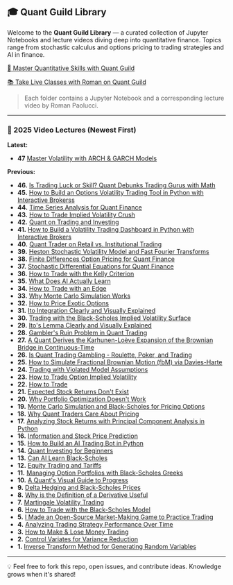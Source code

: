 ## 🎓 Quant Guild Library

Welcome to the **Quant Guild Library** — a curated collection of Jupyter Notebooks and lecture videos diving deep into quantitative finance. Topics range from stochastic calculus and options pricing to trading strategies and AI in finance.

[🚀 Master Quantitative Skills with Quant Guild](https://quantguild.com)

[📚 Take Live Classes with Roman on Quant Guild](https://quantguild.com/live-classes)

> Each folder contains a Jupyter Notebook and a corresponding lecture video by Roman Paolucci.

---

### 📅 2025 Video Lectures (Newest First)

**Latest:**
- **47** [Master Volatility with ARCH & GARCH Models](https://youtu.be/iImtlBRcczA)

**Previous:**
- **46.** [Is Trading Luck or Skill? Quant Debunks Trading Gurus with Math](https://youtu.be/czEyUZabE2U)
- **45.** [How to Build an Options Volatility Trading Tool in Python with Interactive Brokerss](https://youtu.be/ZF4Eci5casc)
- **44.** [Time Series Analysis for Quant Finance](https://youtu.be/JwqjuUnR8OY)
- **43.** [How to Trade Implied Volatility Crush](https://youtu.be/jM7Zd6GU86Q)
- **42.** [Quant on Trading and Investing](https://youtu.be/CKXp_sMwPuY)
- **41.** [How to Build a Volatility Trading Dashboard in Python with Interactive Brokers](https://youtu.be/19-rFVgJVkg)
- **40.** [Quant Trader on Retail vs. Institutional Trading](https://youtu.be/j1XAcdEHzbU)
- **39.** [Heston Stochastic Volatility Model and Fast Fourier Transforms](https://youtu.be/2-oAlnZV6hA)
- **38.** [Finite Differences Option Pricing for Quant Finance](https://youtu.be/uzbveN8n34U)
- **37.** [Stochastic Differential Equations for Quant Finance](https://youtu.be/qDAeSC40ZJE)
- **36.** [How to Trade with the Kelly Criterion](https://youtu.be/7tvW3NvRnPk)
- **35.** [What Does AI Actually Learn](https://youtu.be/tX7b2KT63WQ)
- **34.** [How to Trade with an Edge](https://youtu.be/NlqpDB2BhxE)
- **33.** [Why Monte Carlo Simulation Works](https://youtu.be/-4sf43SLL3A)
- **32.** [How to Price Exotic Options](https://youtu.be/hsot26myYYM)
- **31.** [Ito Integration Clearly and Visually Explained](https://youtu.be/dUvZ8m3QpeI)
- **30.** [Trading with the Black-Scholes Implied Volatility Surface](https://youtu.be/YH0tWpBaKGs)
- **29.** [Ito's Lemma Clearly and Visually Explained](https://youtu.be/TgBzqdN24fo)
- **28.** [Gambler's Ruin Problem in Quant Trading](https://youtu.be/YNvhjSr_nz0)
- **27.** [A Quant Derives the Karhunen-Loève Expansion of the Brownian Bridge in Continuous-Time](https://youtu.be/Nm0XXPhpEx8)  
- **26.** [Is Quant Trading Gambling - Roulette, Poker, and Trading](https://youtu.be/fI3UHYD389g)  
- **25.** [How to Simulate Fractional Brownian Motion (fbM) via Davies-Harte](https://youtu.be/qQYgbIYz9i0)  
- **24.** [Trading with Violated Model Assumptions](https://youtu.be/2ezWtM8J_os)  
- **23.** [How to Trade Option Implied Volatility](https://youtu.be/kqJd3YQAvL4)  
- **22.** [How to Trade](https://youtu.be/7tIeyZIn0T4)  
- **21.** [Expected Stock Returns Don't Exist](https://youtu.be/tHEOQ4Wq5KU)  
- **20.** [Why Portfolio Optimization Doesn't Work](https://youtu.be/32EAVUHVZHg)  
- **19.** [Monte Carlo Simulation and Black-Scholes for Pricing Options](https://youtu.be/VIE7uiRB1vE)  
- **18.** [Why Quant Traders Care About Pricing](https://youtu.be/HrwZy_z2Vr8)  
- **17.** [Analyzing Stock Returns with Principal Component Analysis in Python](https://youtu.be/CyCy1LGtk4Q)  
- **16.** [Information and Stock Price Prediction](https://youtu.be/Ao9InJohtpY)  
- **15.** [How to Build an AI Trading Bot in Python](https://youtu.be/ZkRcdlCcP-Y)  
- **14.** [Quant Investing for Beginners](https://youtu.be/fE90eCbLxrA)  
- **13.** [Can AI Learn Black-Scholes](https://youtu.be/36ybUnnD7wY)  
- **12.** [Equity Trading and Tariffs](https://youtu.be/N7Pxt3DcRAo)  
- **11.** [Managing Option Portfolios with Black-Scholes Greeks](https://youtu.be/K9BaFjVQYiE)  
- **10.** [A Quant's Visual Guide to Progress](https://youtu.be/M2ewY6sJDLg)  
- **9.** [Delta Hedging and Black-Scholes Prices](https://youtu.be/C5r3C07WgMo)  
- **8.** [Why is the Definition of a Derivative Useful](https://youtu.be/ghu_8XFAj2k)  
- **7.** [Martingale Volatility Trading](https://youtu.be/QB_0sN7Uowk)  
- **6.** [How to Trade with the Black-Scholes Model](https://youtu.be/ZoWvYpn5eqI)  
- **5.** [I Made an Open-Source Market-Making Game to Practice Trading](https://youtu.be/3KYJlI36Omc)  
- **4.** [Analyzing Trading Strategy Performance Over Time](https://youtu.be/qbKSHYXz_k4)  
- **3.** [How to Make & Lose Money Trading](https://youtu.be/EYeu6LkTKDY)  
- **2.** [Control Variates for Variance Reduction](https://youtu.be/q_oDJF14qD8)  
- **1.** [Inverse Transform Method for Generating Random Variables](https://youtu.be/x_O0nCtzEoY)  

---

💡 Feel free to fork this repo, open issues, and contribute ideas. Knowledge grows when it's shared!
